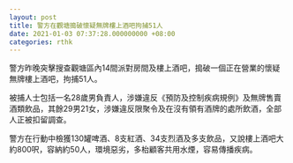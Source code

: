 ```yaml
---
layout: post
title: 警方在觀塘搗破懷疑無牌樓上酒吧拘捕51人
date: 2021-01-03 07:37:28.000000000 +08:00
categories: rthk
---
```


警方昨晚突擊搜查觀塘區內14間派對房間及樓上酒吧，搗破一個正在營業的懷疑無牌樓上酒吧，拘捕51人。

被捕人士包括一名28歲男負責人，涉嫌違反《預防及控制疾病規例》及無牌售賣酒類飲品，其餘29男21女，涉嫌違反限聚令及在沒有領有酒牌的處所飲酒，全部人正被扣留調查。

警方在行動中檢獲130罐啤酒、8支紅酒、34支烈酒及多支飲品，又說樓上酒吧大約800呎，容納約50人，環境惡劣，多枱顧客共用水煙，容易傳播疾病。
